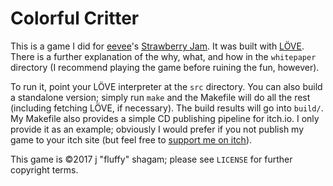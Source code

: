# Colorful Critter

This is a game I did for [eevee](http://eev.ee)'s [Strawberry Jam](http://itch.io/jam/strawberry-jam). It was built with [LÖVE](http://love2d.org). There is a further explanation of the why, what, and how in the `whitepaper` directory (I recommend playing the game before ruining the fun, however).

To run it, point your LÖVE interpreter at the `src` directory. You can also build a standalone version; simply run `make` and the Makefile will do all the rest (including fetching LÖVE, if necessary). The build results will go into `build/`. My Makefile also provides a simple CD publishing pipeline for itch.io. I only provide it as an example; obviously I would prefer if you not publish my game to your itch site (but feel free to [support me on itch](http://itch.io/fluffy)).

This game is &copy;2017 j "fluffy" shagam; please see `LICENSE` for further copyright terms.
